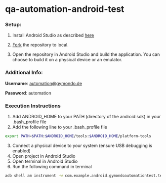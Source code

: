 # qa-automation-android-test

### Setup:
  1) Install Android Studio as described [here](https://developer.android.com/studio/install)
  
  2) [Fork](https://help.github.com/en/github/creating-cloning-and-archiving-repositories/cloning-a-repository) the repository to local.
  
  3) Open the repository in Android Studio and build the application. You can choose to build it on a physical device or an emulator.

### Additional Info:
   **Username**: automation@gymondo.de
   
   **Password**: automation

### Execution Instructions

1) Add ANDROID_HOME to your PATH (directory of the android sdk) in your .bash_profile file
2) Add the following line to your .bash_profile file
```bash
export PATH=$PATH:$ANDROID_HOME/tools:$ANDROID_HOME/platform-tools
```
3) Connect a physical device to your system (ensure USB debugging is enabled)
4) Open project in Android Studio
5) Open terminal in Android Studio
6) Run the following command in terminal

```bash
adb shell am instrument -w com.example.android.gymondoautomationtest.test/androidx.test.runner.AndroidJUnitRunner
```

